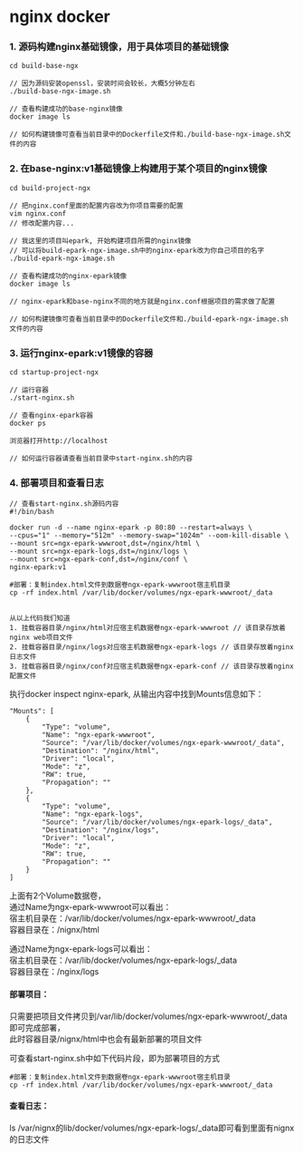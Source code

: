 # nginx docker

### 1. 源码构建nginx基础镜像，用于具体项目的基础镜像

```
cd build-base-ngx

// 因为源码安装openssl，安装时间会较长，大概5分钟左右
./build-base-ngx-image.sh

// 查看构建成功的base-nginx镜像
docker image ls

// 如何构建镜像可查看当前目录中的Dockerfile文件和./build-base-ngx-image.sh文件的内容
```

### 2. 在base-nginx:v1基础镜像上构建用于某个项目的nginx镜像
```
cd build-project-ngx

// 把nginx.conf里面的配置内容改为你项目需要的配置
vim nginx.conf 
// 修改配置内容...

// 我这里的项目叫epark, 开始构建项目所需的nginx镜像
// 可以将build-epark-ngx-image.sh中的nginx-epark改为你自己项目的名字
./build-epark-ngx-image.sh

// 查看构建成功的nginx-epark镜像
docker image ls

// nginx-epark和base-nginx不同的地方就是nginx.conf根据项目的需求做了配置

// 如何构建镜像可查看当前目录中的Dockerfile文件和./build-epark-ngx-image.sh文件的内容
```

### 3. 运行nginx-epark:v1镜像的容器
```
cd startup-project-ngx

// 运行容器
./start-nginx.sh

// 查看nginx-epark容器
docker ps

浏览器打开http://localhost

// 如何运行容器请查看当前目录中start-nginx.sh的内容
```

### 4. 部署项目和查看日志

```
// 查看start-nginx.sh源码内容
#!/bin/bash

docker run -d --name nginx-epark -p 80:80 --restart=always \
--cpus="1" --memory="512m" --memory-swap="1024m" --oom-kill-disable \
--mount src=ngx-epark-wwwroot,dst=/nginx/html \
--mount src=ngx-epark-logs,dst=/nginx/logs \
--mount src=ngx-epark-conf,dst=/nginx/conf \
nginx-epark:v1

#部署：复制index.html文件到数据卷ngx-epark-wwwroot宿主机目录
cp -rf index.html /var/lib/docker/volumes/ngx-epark-wwwroot/_data


从以上代码我们知道  
1. 挂载容器目录/nginx/html对应宿主机数据卷ngx-epark-wwwroot // 该目录存放着nginx web项目文件  
2. 挂载容器目录/nginx/logs对应宿主机数据卷ngx-epark-logs // 该目录存放着nginx日志文件  
3. 挂载容器目录/nginx/conf对应宿主机数据卷ngx-epark-conf // 该目录存放着nginx配置文件 
```

执行docker inspect nginx-epark, 从输出内容中找到Mounts信息如下：

```
"Mounts": [
    {
        "Type": "volume",
        "Name": "ngx-epark-wwwroot",
        "Source": "/var/lib/docker/volumes/ngx-epark-wwwroot/_data",
        "Destination": "/nginx/html",
        "Driver": "local",
        "Mode": "z",
        "RW": true,
        "Propagation": ""
    },
    {
        "Type": "volume",
        "Name": "ngx-epark-logs",
        "Source": "/var/lib/docker/volumes/ngx-epark-logs/_data",
        "Destination": "/nginx/logs",
        "Driver": "local",
        "Mode": "z",
        "RW": true,
        "Propagation": ""
    }
]
```

上面有2个Volume数据卷，  
通过Name为ngx-epark-wwwroot可以看出：  
宿主机目录在：/var/lib/docker/volumes/ngx-epark-wwwroot/_data  
容器目录在：/nignx/html  

通过Name为ngx-epark-logs可以看出：  
宿主机目录在：/var/lib/docker/volumes/ngx-epark-logs/_data  
容器目录在：/nginx/logs

#### 部署项目：  
只需要把项目文件拷贝到/var/lib/docker/volumes/ngx-epark-wwwroot/_data即可完成部署，  
此时容器目录/nignx/html中也会有最新部署的项目文件

可查看start-nginx.sh中如下代码片段，即为部署项目的方式
```
#部署：复制index.html文件到数据卷ngx-epark-wwwroot宿主机目录
cp -rf index.html /var/lib/docker/volumes/ngx-epark-wwwroot/_data
```

#### 查看日志：  
ls /var/nignx的lib/docker/volumes/ngx-epark-logs/_data即可看到里面有nignx的日志文件





 
